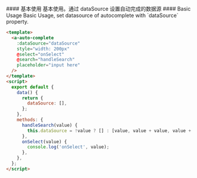 <cn>
#### 基本使用
基本使用。通过 dataSource 设置自动完成的数据源
</cn>

<us>
#### Basic Usage
Basic Usage, set datasource of autocomplete with `dataSource` property.
</us>

```html
<template>
  <a-auto-complete
    :dataSource="dataSource"
    style="width: 200px"
    @select="onSelect"
    @search="handleSearch"
    placeholder="input here"
  />
</template>
<script>
  export default {
    data() {
      return {
        dataSource: [],
      };
    },
    methods: {
      handleSearch(value) {
        this.dataSource = !value ? [] : [value, value + value, value + value + value];
      },
      onSelect(value) {
        console.log('onSelect', value);
      },
    },
  };
</script>
```
